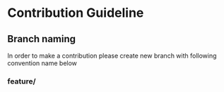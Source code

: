# Contribution Guideline

## Branch naming

In order to make a contribution please create new branch with following convention name below

### feature/<title>
Use this brach name format to contribute new feature

### fix/<title>
Use this brach name format to contribute a bug fixing

please use short and descriptive title for each branch name.
Alway create pull request to branch development and let us review your code
